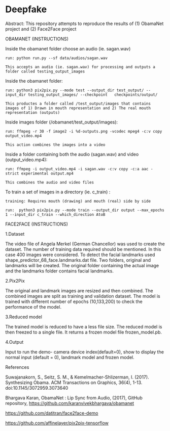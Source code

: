 # Deepfake 

Abstract: This repository attempts to reproduce the results of (1) ObamaNet project and (2) Face2Face project

OBAMANET (INSTRUCTIONS)

Inside the obamanet folder choose an audio (ie. sagan.wav)

	run: python run.py --sf data/audios/sagan.wav

	This accepts an audio (ie. sagan.wav) for processing and outputs a folder called testing_output_images




Inside the obamanet folder:

	run: python3 pix2pix.py --mode test --output_dir test_output/ --input_dir testing_output_images/ --checkpoint 	checkpoints/output/

	This productes a folder called /test_output/images that contains images of 1) Drawn in mouth representation and 2) The real mouth representation (outputs)




Inside images folder (/obamanet/test_output/images):

	run: ffmpeg -r 30 -f image2 -i %d-outputs.png -vcodec mpeg4 -c:v copy output_video.mp4

	This action combines the images into a video




Inside a folder containing both the audio (sagan.wav) and video (output_video.mp4):

	run: ffmpeg -i output_video.mp4 -i sagan.wav -c:v copy -c:a aac -strict experimental output.mp4

	This combines the audio and video files






To train a set of images in a directory (ie. c_train) :

	training: Requires mouth (drawing) and mouth (real) side by side

	run:  python3 pix2pix.py --mode train --output_dir output --max_epochs 1 --input_dir c_train --which_direction AtoB
	
FACE2FACE (INSTRUCTIONS)

1.Dataset

The video file of Angela Merkel (German Chancellor) was used to create the dataset. The number of training data required should be mentioned. In this case 400 images were considered. To detect the facial landmarks used shape_predictor_68_face.landmarks.dat file. Two folders, original and landmarks will be created. The original folder containing the actual image and the landmarks folder contains facial landmarks.

2.Pix2Pix

The original and landmark images are resized and then combined. The combined images are split as training and validation dataset. The model is trained with different number of epochs (10,133,200) to check the performance of the model.

3.Reduced model

The trained model is reduced to have a less file size. The reduced model is then freezed to a single file. It returns a frozen model file frozen_model.pb.

4.Output

Input to run the demo- camera device index(default=0), show to display the normal input (default = 0), landmark model and frozen model.


References 

Suwajanakorn, S., Seitz, S. M., & Kemelmacher-Shlizerman, I. (2017). Synthesizing Obama. ACM Transactions on Graphics, 36(4), 1-13. doi:10.1145/3072959.3073640 

Bhargava Karan, ObamaNet : Lip Sync from Audio, (2017), GitHub repository, https://github.com/karanvivekbhargava/obamanet
 
https://github.com/datitran/face2face-demo
 
https://github.com/affinelayer/pix2pix-tensorflow
